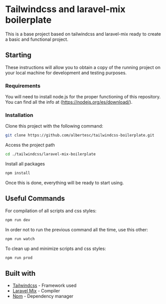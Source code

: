 # Tailwindcss and laravel-mix boilerplate

This is a base project based on tailwindcss and laravel-mix ready to create a basic and functional project.

## Starting

These instructions will allow you to obtain a copy of the running project on your local machine for development and testing purposes.

### Requirements

You will need to install node.js for the proper functioning of this repository. You can find all the info at (https://nodejs.org/es/download/).

### Installation

Clone this project with the following command:

```bash
git clone https://github.com/albertesc/tailwindcss-boilerplate.git
```

Access the project path

```bash
cd ./tailwindcss/laravel-mix-boilerplate
```

Install all packages

```bash
npm install
```

Once this is done, everything will be ready to start using.

## Useful Commands

For compilation of all scripts and css styles:

```bash
npm run dev
```
In order not to run the previous command all the time, use this other:

```bash
npm run watch
```

To clean up and minimize scripts and css styles:

```bash
npm run prod
```

## Built with

* [Tailwindcss](https://tailwindcss.com/) - Framework used
* [Laravel Mix](https://laravel-mix.com/docs/5.0/installation) - Compiler
* [Npm](https://www.npmjs.com/) - Dependency manager
